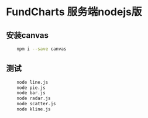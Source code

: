 # FundCharts 服务端nodejs版

## 安装canvas
``` sh
	npm i --save canvas
```

## 测试
``` sh
    node line.js
    node pie.js
    node bar.js
    node radar.js
    node scatter.js
	node kline.js
```
